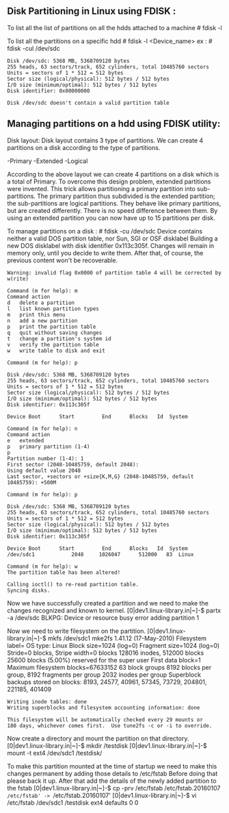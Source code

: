 Disk Partitioning in Linux using FDISK :
----------------------------------------

To list all the list of partitions on all the hdds attached to a machine
	# fdisk <options> -l

To list all the partitions on a specific hdd
	# fdisk <options> -l <Device_name>
	ex : # fdisk -cul /dev/sdc
	
	Disk /dev/sdc: 5368 MB, 5368709120 bytes
	255 heads, 63 sectors/track, 652 cylinders, total 10485760 sectors
	Units = sectors of 1 * 512 = 512 bytes
	Sector size (logical/physical): 512 bytes / 512 bytes
	I/O size (minimum/optimal): 512 bytes / 512 bytes
	Disk identifier: 0x00000000
	
	Disk /dev/sdc doesn't contain a valid partition table


Managing partitions on a hdd using FDISK utility:
-------------------------------------------------

Disk layout:
Disk layout contains 3 type of partitions.
We can create 4 partitions on a disk according to the type of partitions.

-Primary
-Extended
	-Logical

According to the above layout we can  create 4 partitions on a disk which is a total of Primary.
To overcome this design problem, extended partitions were invented. This trick allows partitioning a primary partition into sub-partitions.	
The primary partition thus subdivided is the extended partition; the sub-partitions are logical partitions.
They behave like primary partitions, but are created differently.
There is no speed difference between them.
By using an extended partition you can now have up to 15 partitions per disk.
	
To manage partitions on a disk :
	# fdisk -cu /dev/sdc
	Device contains neither a valid DOS partition table, nor Sun, SGI or OSF disklabel
	Building a new DOS disklabel with disk identifier 0x113c305f.
	Changes will remain in memory only, until you decide to write them.
	After that, of course, the previous content won't be recoverable.
	
	Warning: invalid flag 0x0000 of partition table 4 will be corrected by w(rite)
	
	Command (m for help): m
	Command action
	d   delete a partition
	l   list known partition types
	m   print this menu
	n   add a new partition
	p   print the partition table
	q   quit without saving changes
	t   change a partition's system id
	v   verify the partition table
	w   write table to disk and exit
	
	Command (m for help): p
	
	Disk /dev/sdc: 5368 MB, 5368709120 bytes
	255 heads, 63 sectors/track, 652 cylinders, total 10485760 sectors
	Units = sectors of 1 * 512 = 512 bytes
	Sector size (logical/physical): 512 bytes / 512 bytes
	I/O size (minimum/optimal): 512 bytes / 512 bytes
	Disk identifier: 0x113c305f
	
	Device Boot      Start         End      Blocks   Id  System
	
	Command (m for help): n
	Command action
	e   extended
	p   primary partition (1-4)
	p
	Partition number (1-4): 1
	First sector (2048-10485759, default 2048):
	Using default value 2048
	Last sector, +sectors or +size{K,M,G} (2048-10485759, default 10485759): +500M
	
	Command (m for help): p
	
	Disk /dev/sdc: 5368 MB, 5368709120 bytes
	255 heads, 63 sectors/track, 652 cylinders, total 10485760 sectors
	Units = sectors of 1 * 512 = 512 bytes
	Sector size (logical/physical): 512 bytes / 512 bytes
	I/O size (minimum/optimal): 512 bytes / 512 bytes
	Disk identifier: 0x113c305f
	
	Device Boot      Start         End      Blocks   Id  System
	/dev/sdc1            2048     1026047      512000   83  Linux
	
	Command (m for help): w
	The partition table has been altered!
	
	Calling ioctl() to re-read partition table.
	Syncing disks.

Now we have successfully created a partition and we need to make the changes recognized and known to kernel.
	[0|dev1.linux-library.in|~]-$ partx -a /dev/sdc
	BLKPG: Device or resource busy
	error adding partition 1

Now we need to write filesystem on the partition.
	[0|dev1.linux-library.in|~]-$ mkfs /dev/sdc1
	mke2fs 1.41.12 (17-May-2010)
	Filesystem label=
	OS type: Linux
	Block size=1024 (log=0)
	Fragment size=1024 (log=0)
	Stride=0 blocks, Stripe width=0 blocks
	128016 inodes, 512000 blocks
	25600 blocks (5.00%) reserved for the super user
	First data block=1
	Maximum filesystem blocks=67633152
	63 block groups
	8192 blocks per group, 8192 fragments per group
	2032 inodes per group
	Superblock backups stored on blocks:
			8193, 24577, 40961, 57345, 73729, 204801, 221185, 401409
	
	Writing inode tables: done
	Writing superblocks and filesystem accounting information: done
	
	This filesystem will be automatically checked every 29 mounts or
	180 days, whichever comes first.  Use tune2fs -c or -i to override.

Now create a directory and mount the partition on that directory.
	[0|dev1.linux-library.in|~]-$ mkdir /testdisk
	[0|dev1.linux-library.in|~]-$ mount -t ext4 /dev/sdc1 /testdisk/

To make this partition mounted at the time of startup we need to make this changes permanent by adding those details to /etc/fstab
Before doing that please back it up. After that add the details of the newly added partition to the fstab
	[0|dev1.linux-library.in|~]-$ cp -prv /etc/fstab /etc/fstab.20160107
	`/etc/fstab' -> `/etc/fstab.20160107'
	[0|dev1.linux-library.in|~]-$ vi /etc/fstab
	/dev/sdc1	/testdisk	ext4	defaults	0 0
